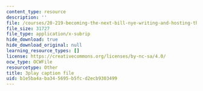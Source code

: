 ```yaml
---
content_type: resource
description: ''
file: /courses/20-219-becoming-the-next-bill-nye-writing-and-hosting-the-educational-show-january-iap-2015/b1e5ba4aba345695b5fcd2ecb9303499_aHygKFodPKg.vtt
file_size: 31727
file_type: application/x-subrip
hide_download: true
hide_download_original: null
learning_resource_types: []
license: https://creativecommons.org/licenses/by-nc-sa/4.0/
ocw_type: OCWFile
resourcetype: Other
title: 3play caption file
uid: b1e5ba4a-ba34-5695-b5fc-d2ecb9303499
---
```

